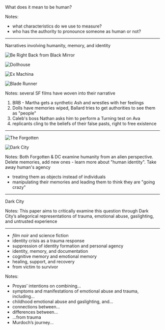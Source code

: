 What does it mean to be human? <!-- .element: class="r-fit-text" -->

Notes:
- what characteristics do we use to measure?
- who has the authority to pronounce someone as human or not?

---

Narratives involving humanity, memory, and identity

<div class="blocks" markdown="1">

![Be Right Back from Black Mirror](images/eg-be-right-back.jpg) <!-- .element: class="fragment" -->

![Dollhouse](images/eg-dollhouse.jpg) <!-- .element: class="fragment" -->

![Ex Machina](images/eg-ex-machina.jpg) <!-- .element: class="fragment" -->

![Blade Runner](images/eg-blade-runner.jpg) <!-- .element: class="fragment" -->

</div>

Notes:
several SF films have woven into their narrative
1. BRB - Martha gets a synthetic Ash and wrestles with her feelings
1. Dolls have memories wiped, Ballard tries to get authorities to see them as "people"
1. Caleb's boss Nathan asks him to perform a Turning test on Ava
1. replicants cling to the beliefs of their false pasts, right to free existence

---

<div class="blocks" markdown="1">

![The Forgotten](images/eg-forgotten.jpg)

![Dark City](images/eg-dark-city.jpg)

</div>

Notes:
Both Forgotten & DC examine humanity from an alien perspective. Delete memories, add new ones - learn more about "human identity". Take away human's agency
- treating them as objects instead of individuals
- manipulating their memories and leading them to think they are "going crazy"

---

Dark City <!-- .element: class="dark-city-title center" -->

Notes:
This paper aims to critically examine this question through Dark City’s allegorical representations of trauma, emotional abuse, gaslighting, and untrusted experience

---

- *film noir* and science fiction
- identity crisis as a trauma response
- suppression of identity formation and personal agency
- identity, memory, and documentation
- cognitive memory and emotional memory
- healing, support, and recovery
- from victim to survivor

Notes:
- Proyas’ intentions on combining...
- symptoms and manifestations of emotional abuse and trauma, including...
- childhood emotional abuse and gaslighting, and...
- connections between...
- differences between...
- ...from trauma
- Murdoch’s journey...
